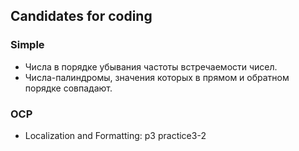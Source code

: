 Candidates for coding
---------------------

### Simple
* Числа в порядке убывания частоты встречаемости чисел.
* Числа-палиндромы, значения которых в прямом и обратном порядке совпадают.

### OCP
* Localization and Formatting: p3 practice3-2

